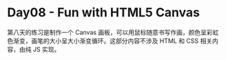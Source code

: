 # Day08 - Fun with HTML5 Canvas

第八天的练习是制作一个 Canvas 画板，可以用鼠标随意书写作画，颜色呈彩虹色渐变，画笔的大小呈大小渐变循环。这部分内容不涉及 HTML 和 CSS 相关内容，由纯 JS 实现。
